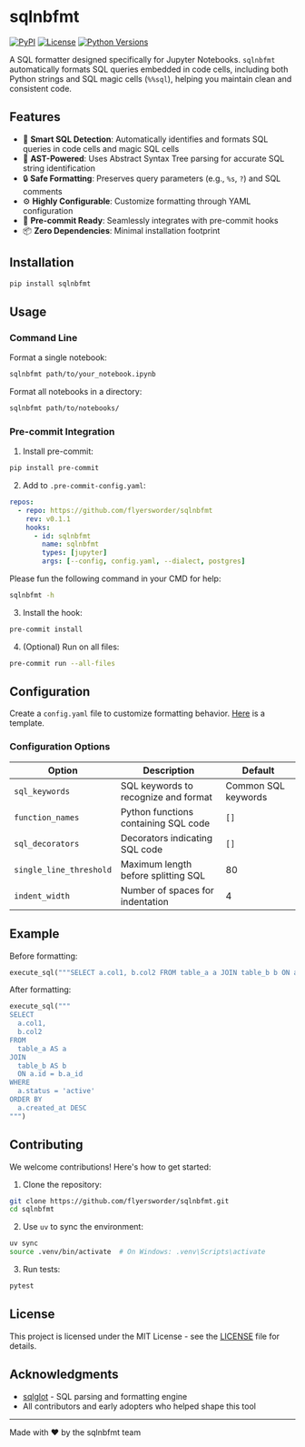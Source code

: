 # sqlnbfmt

[![PyPI](https://img.shields.io/pypi/v/sqlnbfmt.svg)](https://pypi.org/project/sqlnbfmt/)
[![License](https://img.shields.io/pypi/l/sqlnbfmt.svg)](https://github.com/flyersworder/sqlnbfmt/blob/main/LICENSE)
[![Python Versions](https://img.shields.io/pypi/pyversions/sqlnbfmt.svg)](https://pypi.org/project/sqlnbfmt/)

A SQL formatter designed specifically for Jupyter Notebooks. `sqlnbfmt` automatically formats SQL queries embedded in code cells, including both Python strings and SQL magic cells (`%%sql`), helping you maintain clean and consistent code.

## Features

- 🎯 **Smart SQL Detection**: Automatically identifies and formats SQL queries in code cells and magic SQL cells
- 🌳 **AST-Powered**: Uses Abstract Syntax Tree parsing for accurate SQL string identification
- 🔒 **Safe Formatting**: Preserves query parameters (e.g., `%s`, `?`) and SQL comments
- ⚙️ **Highly Configurable**: Customize formatting through YAML configuration
- 🔄 **Pre-commit Ready**: Seamlessly integrates with pre-commit hooks
- 📦 **Zero Dependencies**: Minimal installation footprint

## Installation

```bash
pip install sqlnbfmt
```

## Usage

### Command Line

Format a single notebook:
```bash
sqlnbfmt path/to/your_notebook.ipynb
```

Format all notebooks in a directory:
```bash
sqlnbfmt path/to/notebooks/
```

### Pre-commit Integration

1. Install pre-commit:
```bash
pip install pre-commit
```

2. Add to `.pre-commit-config.yaml`:
```yaml
repos:
  - repo: https://github.com/flyersworder/sqlnbfmt
    rev: v0.1.1
    hooks:
      - id: sqlnbfmt
        name: sqlnbfmt
        types: [jupyter]
        args: [--config, config.yaml, --dialect, postgres]
```
Please fun the following command in your CMD for help:

```bash
sqlnbfmt -h
```

3. Install the hook:
```bash
pre-commit install
```

4. (Optional) Run on all files:
```bash
pre-commit run --all-files
```

## Configuration

Create a `config.yaml` file to customize formatting behavior. [Here](https://github.com/flyersworder/sqlnbfmt/blob/main/config.yaml) is a template.

### Configuration Options

| Option | Description | Default |
|--------|-------------|---------|
| `sql_keywords` | SQL keywords to recognize and format | Common SQL keywords |
| `function_names` | Python functions containing SQL code | `[]` |
| `sql_decorators` | Decorators indicating SQL code | `[]` |
| `single_line_threshold` | Maximum length before splitting SQL | 80 |
| `indent_width` | Number of spaces for indentation | 4 |

## Example

Before formatting:
```python
execute_sql("""SELECT a.col1, b.col2 FROM table_a a JOIN table_b b ON a.id = b.a_id WHERE a.status = 'active' ORDER BY a.created_at DESC""")
```

After formatting:
```python
execute_sql("""
SELECT
  a.col1,
  b.col2
FROM
  table_a AS a
JOIN
  table_b AS b
  ON a.id = b.a_id
WHERE
  a.status = 'active'
ORDER BY
  a.created_at DESC
""")
```

## Contributing

We welcome contributions! Here's how to get started:

1. Clone the repository:
```bash
git clone https://github.com/flyersworder/sqlnbfmt.git
cd sqlnbfmt
```

2. Use `uv` to sync the environment:
```bash
uv sync
source .venv/bin/activate  # On Windows: .venv\Scripts\activate
```

3. Run tests:
```bash
pytest
```

## License

This project is licensed under the MIT License - see the [LICENSE](LICENSE) file for details.

## Acknowledgments

- [sqlglot](https://github.com/tobymao/sqlglot) - SQL parsing and formatting engine
- All contributors and early adopters who helped shape this tool

---
Made with ♥️ by the sqlnbfmt team
